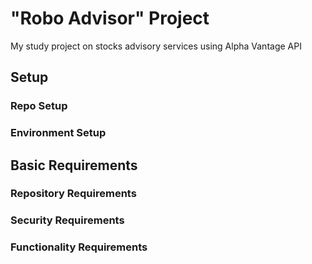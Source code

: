 # "Robo Advisor" Project
My study project on stocks advisory services using Alpha Vantage API

## Setup

### Repo Setup

### Environment Setup

## Basic Requirements

### Repository Requirements

### Security Requirements

### Functionality Requirements

